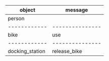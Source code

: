 
|object      |message        |
|------------|---------------|
|person      |               |
|------------|---------------|
|bike        |use            |
|------------|---------------|
|docking_station|release_bike|


